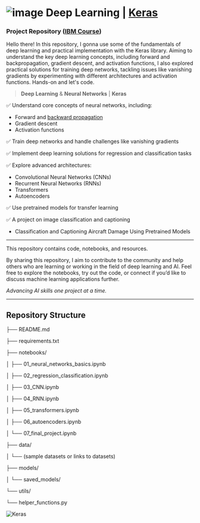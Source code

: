 # ![image](https://github.com/user-attachments/assets/a46fac29-ca30-41d5-ba8d-4af4b3ace1c0) Deep Learning | [Keras](https://keras.io/)

### Project Repository ([IBM Course](https://www.coursera.org/programs/coursera-data-and-cybersecurity-p47a2/professional-certificates/ai-engineer)) 

Hello there!
In this repository, I gonna use some of the fundamentals of deep learning and practical implementation with the Keras library.
Aiming to understand the key deep learning concepts, including forward and backpropagation, gradient descent, and activation functions, I also explored practical solutions for training deep networks, tackling issues like vanishing gradients by experimenting with different architectures and activation functions.
Hands-on and let's code.

> **Deep Learning** & **Neural Networks** | **Keras**

✅ Understand core concepts of neural networks, including:
- Forward and [backward propagation](https://github.com/victor-marques-ai/Deep_Learning_and_Neural_Networks_with_Keras/blob/main/BackPropagation.md)
- Gradient descent
- Activation functions
  
✅ Train deep networks and handle challenges like vanishing gradients  

✅ Implement deep learning solutions for regression and classification tasks

✅ Explore advanced architectures:
  - Convolutional Neural Networks (CNNs)
  - Recurrent Neural Networks (RNNs)
  - Transformers
  - Autoencoders
    
✅ Use pretrained models for transfer learning  

✅ A project on image classification and captioning

   - Classification and Captioning Aircraft Damage Using Pretrained Models

---

This repository contains code, notebooks, and resources.

By sharing this repository, I aim to contribute to the community and help others who are learning or working in the field of deep learning and AI. Feel free to explore the notebooks, try out the code, or connect if you’d like to discuss machine learning applications further.

*Advancing AI skills one project at a time.*

---

## Repository Structure


├── README.md

├── requirements.txt

├── notebooks/

│ ├── 01_neural_networks_basics.ipynb

│ ├── 02_regression_classification.ipynb

│ ├── 03_CNN.ipynb

│ ├── 04_RNN.ipynb

│ ├── 05_transformers.ipynb

│ ├── 06_autoencoders.ipynb

│ └── 07_final_project.ipynb

├── data/

│ └── (sample datasets or links to datasets)

├── models/

│ └── saved_models/

└── utils/

└── helper_functions.py

![Keras](https://github.com/user-attachments/assets/9bdd5abc-79e5-4b23-ae70-52239c735f8f)

